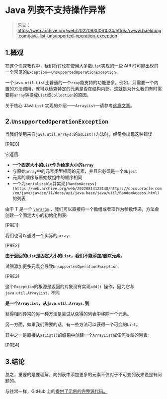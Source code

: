 # Java 列表不支持操作异常

> 原文：<https://web.archive.org/web/20220930061024/https://www.baeldung.com/java-list-unsupported-operation-exception>

## 1.概观

在这个快速教程中，我们将讨论在使用大多数`List`实现的一些 API 时可能出现的一个常见的`Exception`—`UnsupportedOperationException`。

一个`java.util.List`比普通的一个`rray`能支持的功能更多。例如，只需要一个内置的方法调用，就可以检查特定的元素是否在结构内部。这就是为什么我们有时需要将`array`转换成`List`或`Collection`的原因。

关于核心 Java `List` 实现的介绍——`ArrayList`—请参考[这篇文章](/web/20220814123140/https://www.baeldung.com/java-arraylist)。

## 2.`UnsupportedOperationException`

当我们使用来自`java.util.Arrays:`的`asList()`方法时，经常会出现这种错误

[PRE0]

它返回:

*   **一个固定大小的`List`作为给定大小的`array`**
*   与原始`array`中的元素类型相同的元素，并且它必须是一个`Object`
*   元素的顺序与原始数组中的顺序相同
*   一个为`serializable`并实现`[RandomAccess](https://web.archive.org/web/20220814123140/https://docs.oracle.com/en/java/javase/11/docs/api/java.base/java/util/RandomAccess.html)`的列表

由于 T 是一个 [`varargs`](/web/20220814123140/https://www.baeldung.com/java-varargs) ，我们可以直接将一个数组或者项作为参数传递，方法会创建一个固定大小的初始化列表:

[PRE1]

我们也可以通过一个实际的`array`:

[PRE2]

**由于返回的`List`是固定大小的`List`，我们不能添加/删除元素**。

试图添加更多元素会导致`UnsupportedOperationException`:

[PRE3]

这个`Exception`的根源是返回的对象没有实现`add() `操作，因为它与`java.util.ArrayList.` 不同

**是一个`ArrayList`，从`java.util.Arrays.`到**

获得相同异常的另一种方法是尝试从获得的列表中移除一个元素。

另一方面，如果我们需要的话，有一些方法可以获得一个可变的`List`。

其中之一是直接从`asList()`的结果中创建一个`ArrayList`或任何类型的列表:

[PRE4]

## 3.结论

总之，重要的是要理解，向列表中添加更多的元素不仅对于不可变列表来说是有问题的。

与往常一样，GitHub 上的[提供了示例的完整源代码。](https://web.archive.org/web/20220814123140/https://github.com/eugenp/tutorials/tree/master/core-java-modules/core-java-collections-list-2)